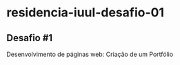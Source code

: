# residencia-iuul-desafio-01

## Desafio #1

Desenvolvimento de páginas web: Criação de um Portfólio
